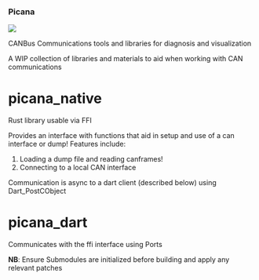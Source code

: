 ### Picana

![](https://github.com/kituyiharry/picana/workflows/Rust/badge.svg?branch=develop)

CANBus Communications tools and libraries for diagnosis and visualization

A WIP collection of libraries and materials to aid when working with CAN communications

# picana_native

Rust library usable via FFI

Provides an interface with functions that aid in setup and use of a can interface or dump!
Features include:

1. Loading a dump file and reading canframes!
2. Connecting to a local CAN interface

Communication is async to a dart client (described below) using Dart_PostCObject

# picana_dart

Communicates with the ffi interface using Ports

**NB**: Ensure Submodules are initialized before building and apply any relevant patches
